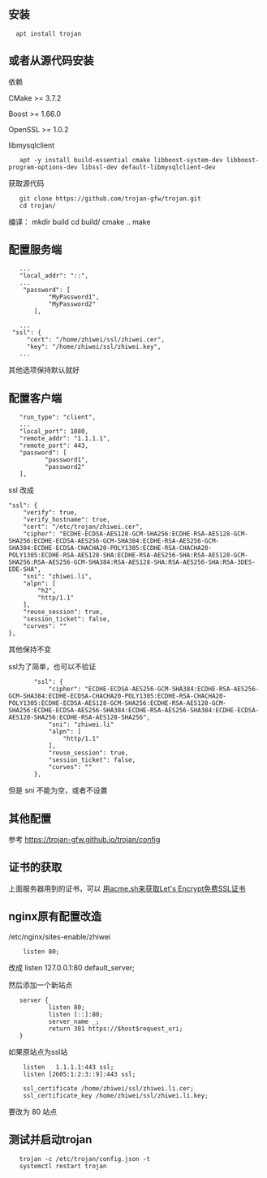 <!--
author: lizhiwei
head: 
date: 2019-11-13
title: 安装gfw-trojan来翻越gfw
tags: IPv6
images: 
category: network
status: publish
summary: 最厉害的番羽土啬方案，隐藏在正常的https流量中
-->


## 安装

      apt install trojan
      
  
## 或者从源代码安装

依赖

CMake >= 3.7.2

Boost >= 1.66.0

OpenSSL >= 1.0.2

libmysqlclient


       apt -y install build-essential cmake libboost-system-dev libboost-program-options-dev libssl-dev default-libmysqlclient-dev
       
获取源代码

       git clone https://github.com/trojan-gfw/trojan.git
       cd trojan/
     
编译：
       mkdir build
       cd build/
       cmake ..
       make



##  配置服务端

       ...
       "local_addr": "::",
       ...
        "password": [
               "MyPassword1",
               "MyPassword2"
           ],

       ...
     "ssl": {
         "cert": "/home/zhiwei/ssl/zhiwei.cer",
         "key": "/home/zhiwei/ssl/zhiwei.key",
       ...

其他选项保持默认就好

## 配置客户端


       "run_type": "client",
       ...
       "local_port": 1080,
       "remote_addr": "1.1.1.1",
       "remote_port": 443,
       "password": [
              "password1",
              "password2"
       ],

ssl 改成

    "ssl": {
        "verify": true,
        "verify_hostname": true,
        "cert": "/etc/trojan/zhiwei.cer",
        "cipher": "ECDHE-ECDSA-AES128-GCM-SHA256:ECDHE-RSA-AES128-GCM-SHA256:ECDHE-ECDSA-AES256-GCM-SHA384:ECDHE-RSA-AES256-GCM-SHA384:ECDHE-ECDSA-CHACHA20-POLY1305:ECDHE-RSA-CHACHA20-POLY1305:ECDHE-RSA-AES128-SHA:ECDHE-RSA-AES256-SHA:RSA-AES128-GCM-SHA256:RSA-AES256-GCM-SHA384:RSA-AES128-SHA:RSA-AES256-SHA:RSA-3DES-EDE-SHA",
        "sni": "zhiwei.li",
        "alpn": [
            "h2",
            "http/1.1"
        ],
        "reuse_session": true,
        "session_ticket": false,
        "curves": ""
    },
              

其他保持不变

ssl为了简单，也可以不验证


           "ssl": {
               "cipher": "ECDHE-ECDSA-AES256-GCM-SHA384:ECDHE-RSA-AES256-GCM-SHA384:ECDHE-ECDSA-CHACHA20-POLY1305:ECDHE-RSA-CHACHA20-POLY1305:ECDHE-ECDSA-AES128-GCM-SHA256:ECDHE-RSA-AES128-GCM-SHA256:ECDHE-ECDSA-AES256-SHA384:ECDHE-RSA-AES256-SHA384:ECDHE-ECDSA-AES128-SHA256:ECDHE-RSA-AES128-SHA256",
               "sni": "zhiwei.li"
               "alpn": [
                   "http/1.1"
               ],
               "reuse_session": true,
               "session_ticket": false,
               "curves": ""
           },

但是 sni 不能为空，或者不设置



## 其他配置

参考 https://trojan-gfw.github.io/trojan/config


## 证书的获取

上面服务器用到的证书，可以 [用acme.sh来获取Let's Encrypt免费SSL证书](acme.sh来获取ssl证书.html)


## nginx原有配置改造

/etc/nginx/sites-enable/zhiwei

        listen 80;
改成
        listen 127.0.0.1:80 default_server;


然后添加一个新站点

       server {
               listen 80;
               listen [::]:80;
               server_name _;
               return 301 https://$host$request_uri;
       }


如果原站点为ssl站

        listen   1.1.1.1:443 ssl;
        listen [2605:1:2:3::9]:443 ssl;

        ssl_certificate /home/zhiwei/ssl/zhiwei.li.cer;
        ssl_certificate_key /home/zhiwei/ssl/zhiwei.li.key;

要改为 80 站点
       


## 测试并启动trojan

       trojan -c /etc/trojan/config.json -t
       systemctl restart trojan






       

    

